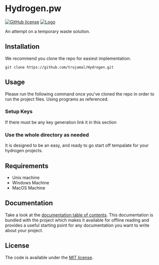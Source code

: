 # Hydrogen.pw
[![GitHub license](https://img.shields.io/badge/license-MIT-lightgrey.svg)](https://raw.githubusercontent.com/Cuberto/flashy-tabbar/master/LICENSE)
[![Logo](https://d1c0hjomoutdrw.cloudfront.net/items/3B0l2A063d3d2b263Q3Q/Image%202019-04-11%20at%2012.27.24%20AM.png)](https://hydrogen.pw)

An attempt on a temporary waste solution.

## Installation
We recommend you clone the repo for easiest implementation:

```
git clone https://github.com/trujamal/Hydrogen.git
```

## Usage

Please run the following command once you've cloned the repo in order to run the project files.
Using programs as referenced.

### Setup Keys
If there must be any key generation link it in this section

### Use the whole directory as needed
It is designed to be an easy, and ready to go start off tempalate for your hydrogen projects.

## Requirements
* Unix machine
* Windows Machine
* MacOS Machine

## Documentation

Take a look at the [documentation table of contents](dist/doc/TOC.md).
This documentation is bundled with the project which makes it
available for offline reading and provides a useful starting point for
any documentation you want to write about your project.


## License

The code is available under the [MIT license](LICENSE.txt).
